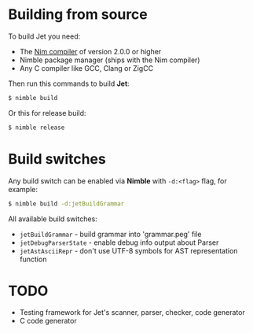 # Building from source

To build Jet you need:
  - The [Nim compiler](https://nim-lang.org/) of version 2.0.0 or higher
  - Nimble package manager (ships with the Nim compiler)
  - Any C compiler like GCC, Clang or ZigCC

Then run this commands to build **Jet**:

```bash
$ nimble build
```

Or this for release build:

```bash
$ nimble release
```

# Build switches

Any build switch can be enabled via **Nimble** with `-d:<flag>` flag, for example:

```bash
$ nimble build -d:jetBuildGrammar
```

All available build switches:
  - `jetBuildGrammar` - build grammar into 'grammar.peg' file
  - `jetDebugParserState` - enable debug info output about Parser
  - `jetAstAsciiRepr` - don't use UTF-8 symbols for AST representation function

# TODO

- Testing framework for Jet's scanner, parser, checker, code generator
- C code generator
